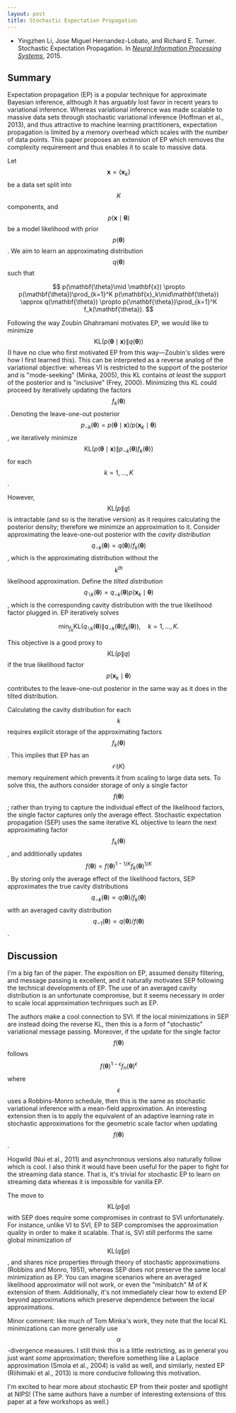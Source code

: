 ```yaml
---
layout: post
title: Stochastic Expectation Propagation
---
```


* Yingzhen Li, Jose Miguel Hernandez-Lobato, and Richard E. Turner. Stochastic Expectation Propagation. In _[Neural Information Processing Systems](http://papers.nips.cc/paper/5760-stochastic-expectation-propagation.pdf)_, 2015.

## Summary

Expectation propagation (EP) is a popular technique for approximate Bayesian inference, although it has arguably lost favor in recent years to variational inference.  Whereas variational inference was made scalable to massive data sets through stochastic variational inference (Hoffman et al., 2013), and thus attractive to machine learning practitioners, expectation propagation is limited by a memory overhead which scales with the number of data points. This paper proposes an extension of EP which removes the complexity requirement and thus enables it to scale to massive data.

Let $$\mathbf{x}=\{\mathbf{x}_k\}$$ be a data set split into $$K$$ components, and $$p(\mathbf{x}\mid\mathbf{\theta})$$ be a model likelihood with prior $$p(\mathbf{\theta})$$. We aim to learn an approximating distribution $$q(\mathbf{\theta})$$ such that

$$
p(\mathbf{\theta}\mid \mathbf{x})
\propto
p(\mathbf{\theta})\prod_{k=1}^K p(\mathbf{x}_k\mid\mathbf{\theta})
\approx
q(\mathbf{\theta})
\propto
p(\mathbf{\theta})\prod_{k=1}^K f_k(\mathbf{\theta}).
$$

Following the way Zoubin Ghahramani motivates EP, we would like to minimize $$\mathrm{KL}(p(\mathbf{\theta}\mid \mathbf{x})\|q(\mathbf{\theta}))$$ (I have no clue who first motivated EP from this way—Zoubin's slides were how I first learned this). This can be interpreted as a reverse analog of the variational objective: whereas VI is restricted to the support of the posterior and is "mode-seeking" (Minka, 2005), this KL contains _at least_ the support of the posterior and is "inclusive" (Frey, 2000). Minimizing this KL could proceed by iteratively updating the factors $$f_k(\mathbf{\theta})$$. Denoting the leave-one-out posterior $$p_{-k}(\mathbf{\theta})=p(\mathbf{\theta}\mid \mathbf{x})/p(\mathbf{x}_k\mid\mathbf{\theta})$$, we iteratively minimize $$\mathrm{KL}(p(\mathbf{\theta}\mid \mathbf{x})\|p_{-k}(\mathbf{\theta})f_k(\mathbf{\theta}))$$ for each $$k=1,\ldots,K$$.

However, $$\mathrm{KL}(p\|q)$$ is intractable (and so is the iterative version) as it requires calculating the posterior density; therefore we minimize an approximation to it. Consider approximating the leave-one-out posterior with the _cavity distribution_ $$q_{-k}(\mathbf{\theta}) = q(\mathbf{\theta})/f_k(\mathbf{\theta})$$, which is the approximating distribution without the $$k^{th}$$ likelihood approximation. Define the _tilted distribution_ $$q_{\backslash k}(\mathbf{\theta})=q_{-k}(\mathbf{\theta}) p(\mathbf{x}_k\mid\mathbf{\theta})$$, which is the corresponding cavity distribution with the true likelihood factor plugged in.  EP iteratively solves

$$
\min_{f_k}\mathrm{KL}(q_{\backslash k}(\mathbf{\theta}) \| q_{-k}(\mathbf{\theta}) f_k(\mathbf{\theta})),\quad k=1,\ldots,K.
$$

This objective is a good proxy to $$\mathrm{KL}(p\|q)$$ if the true likelihood factor $$p(\mathbf{x}_k\mid\mathbf{\theta})$$ contributes to the leave-one-out posterior in the same way as it does in the tilted distribution.

Calculating the cavity distribution for each $$k$$ requires explicit storage of the approximating factors $$f_k(\mathbf{\theta})$$. This implies that EP has an $$\mathcal{O}(K)$$ memory requirement which prevents it from scaling to large data sets. To solve this, the authors consider storage of only a single factor $$f(\mathbf{\theta})$$; rather than trying to capture the individual effect of the likelihood factors, the single factor captures only the average effect. Stochastic expectation propagation (SEP) uses the same iterative KL objective to learn the next approximating factor $$f_k(\mathbf{\theta})$$, and additionally updates $$f(\mathbf{\theta})=f(\mathbf{\theta})^{1-1/K}f_k(\mathbf{\theta})^{1/K}$$.  By storing only the average effect of the likelihood factors, SEP approximates the true cavity distributions $$q_{-k}(\mathbf{\theta})\propto q(\mathbf{\theta})/f_k(\mathbf{\theta})$$ with an averaged cavity distribution $$q_{-1}(\mathbf{\theta})\propto q(\mathbf{\theta})/f(\mathbf{\theta})$$.

## Discussion

I'm a big fan of the paper. The exposition on EP, assumed density filtering, and message passing is excellent, and it naturally motivates SEP following the technical developments of EP. The use of an averaged cavity distribution is an unfortunate compromise, but it seems necessary in order to scale local approximation techniques such as EP.

The authors make a cool connection to SVI. If the local minimizations in SEP are instead doing the reverse KL, then this is a form of "stochastic" variational message passing. Moreover, if the update for the single factor $$f(\mathbf{\theta})$$ follows $$f(\mathbf{\theta})^{1 - \epsilon}f_n(\mathbf{\theta})^{\epsilon}$$ where $$\epsilon$$ uses a Robbins-Monro schedule, then this is the same as stochastic variational inference with a mean-field approximation. An interesting extension then is to apply the equivalent of an adaptive learning rate in stochastic approximations for the geometric scale factor when updating $$f(\mathbf{\theta})$$.

Hogwild (Nui et al., 2011) and asynchronous versions also naturally follow which is cool. I also think it would have been useful for the paper to fight for the streaming data stance. That is, it's trivial for stochastic EP to learn on streaming data whereas it is impossible for vanilla EP.

The move to $$\mathrm{KL}(p\|q)$$ with SEP does require some compromises in contrast to SVI unfortunately. For instance, unlike VI to SVI, EP to SEP compromises the approximation quality in order to make it scalable. That is, SVI still performs the same global minimization of $$\mathrm{KL}(q\|p)$$, and shares nice properties through theory of stochastic approximations (Robbins and Monro, 1951), whereas SEP does not preserve the same local minimization as EP. You can imagine scenarios where an averaged likelihood approximator will not work, or even the "minibatch" M of K extension of them. Additionally, it's not immediately clear how to extend EP beyond approximations which preserve dependence between the local approximations.

Minor comment: like much of Tom Minka's work, they note that the local KL minimizations can more generally use $$\alpha$$-divergence measures. I still think this is a little restricting, as in general you just want _some_ approximation; therefore something like a Laplace approximation (Smola et al., 2004) is valid as well, and similarly, nested EP (Riihimaki et al., 2013) is more conducive following this motivation.

I'm excited to hear more about stochastic EP from their poster and spotlight at NIPS! (The same authors have a number of interesting extensions of this paper at a few workshops as well.)
